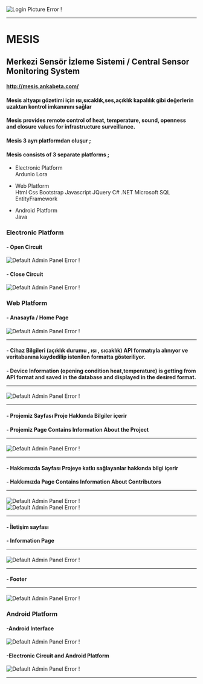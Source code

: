 ![Login Picture Error !](https://github.com/MYildizz/Mesis/blob/master/photos/proje.jpeg) <hr/>


# **MESIS** <br/>
## Merkezi Sensör İzleme Sistemi / Central Sensor Monitoring System <br/>
#### http://mesis.ankabeta.com/<br/>


#### Mesis altyapı gözetimi için ısı,sıcaklık,ses,açıklık kapalılık gibi değerlerin uzaktan kontrol imkanınını sağlar

#### Mesis provides remote control of heat, temperature, sound, openness and closure values for infrastructure surveillance.


#### Mesis 3 ayrı platformdan oluşur ;
#### Mesis consists of 3 separate platforms ;

+ Electronic Platform <br/>
 Ardunio  Lora
+ Web Platform <br/>
  Html Css Bootstrap Javascript JQuery  C#  .NET  Microsoft SQL EntityFramework

+ Android Platform  <br/>
  Java

### Electronic Platform

#### - Open Circuit <br/>
![Default Admin Panel Error !](https://github.com/MYildizz/Mesis/blob/master/photos/-2.jpeg) <br/> 

#### - Close Circuit <br/>
![Default Admin Panel Error !](https://github.com/MYildizz/Mesis/blob/master/photos/-1.jpg) <br/> 


### Web Platform

#### - Anasayfa / Home Page <br/>

![Default Admin Panel Error !](https://github.com/MYildizz/Mesis/blob/master/photos/1.jpeg)  <hr/>
 #### - Cihaz Bilgileri (açıklık durumu , ısı , sıcaklık) API formatıyla alınıyor ve veritabanına kaydedilip istenilen formatta gösteriliyor. <br/>
 #### - Device Information (opening condition heat,temperature) is getting from API format and saved in the database and displayed in the desired format.  <br/>  <hr/>

![Default Admin Panel Error !](https://github.com/MYildizz/Mesis/blob/master/photos/2.jpeg) <br/> <hr/>

#### - Projemiz Sayfası Proje Hakkında Bilgiler içerir <br/> 
#### - Projemiz Page Contains Information About the Project <br/>  <hr/>

![Default Admin Panel Error !](https://github.com/MYildizz/Mesis/blob/master/photos/3.jpeg) <hr/>
#### - Hakkımızda Sayfası Projeye katkı sağlayanlar hakkında bilgi içerir <br/> 
#### - Hakkımızda Page Contains Information About Contributors <hr/>

![Default Admin Panel Error !](https://github.com/MYildizz/Mesis/blob/master/photos/4.jpeg) <br/>
![Default Admin Panel Error !](https://github.com/MYildizz/Mesis/blob/master/photos/5.jpeg) <br/> <hr/>
#### - İletişim sayfası <br/>
#### - Information Page <br/> <hr/>
![Default Admin Panel Error !](https://github.com/MYildizz/Mesis/blob/master/photos/6.jpeg) <br/> <hr/>
#### - Footer <br/> <hr/>
![Default Admin Panel Error !](https://github.com/MYildizz/Mesis/blob/master/photos/7.jpeg) <br/>


### Android Platform

#### -Android Interface <br/>
![Default Admin Panel Error !](https://github.com/MYildizz/Mesis/blob/master/photos/8.jpeg) <br/> 

#### -Electronic Circuit and Android Platform <br/>
![Default Admin Panel Error !](https://github.com/MYildizz/Mesis/blob/master/photos/9.jpeg) <br/> <hr/>


